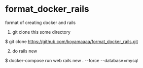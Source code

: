 # format_docker_rails
format of creating docker and rails

1. git clone this some directory 

 $ git clone https://github.com/koyamaaaa/format_docker_rails.git

2. do rails new

 $ docker-compose run web rails new . --force --database=mysql
